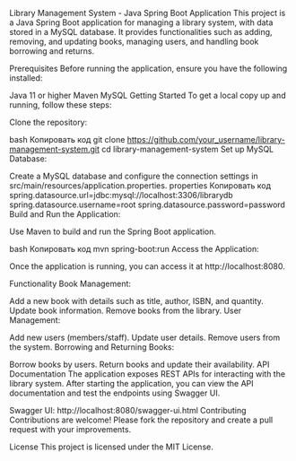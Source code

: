 Library Management System - Java Spring Boot Application
This project is a Java Spring Boot application for managing a library system, with data stored in a MySQL database. It provides functionalities such as adding, removing, and updating books, managing users, and handling book borrowing and returns.

Prerequisites
Before running the application, ensure you have the following installed:

Java 11 or higher
Maven
MySQL
Getting Started
To get a local copy up and running, follow these steps:

Clone the repository:

bash
Копировать код
git clone https://github.com/your_username/library-management-system.git
cd library-management-system
Set up MySQL Database:

Create a MySQL database and configure the connection settings in src/main/resources/application.properties.
properties
Копировать код
spring.datasource.url=jdbc:mysql://localhost:3306/librarydb
spring.datasource.username=root
spring.datasource.password=password
Build and Run the Application:

Use Maven to build and run the Spring Boot application.

bash
Копировать код
mvn spring-boot:run
Access the Application:

Once the application is running, you can access it at http://localhost:8080.

Functionality
Book Management:

Add a new book with details such as title, author, ISBN, and quantity.
Update book information.
Remove books from the library.
User Management:

Add new users (members/staff).
Update user details.
Remove users from the system.
Borrowing and Returning Books:

Borrow books by users.
Return books and update their availability.
API Documentation
The application exposes REST APIs for interacting with the library system. After starting the application, you can view the API documentation and test the endpoints using Swagger UI.

Swagger UI: http://localhost:8080/swagger-ui.html
Contributing
Contributions are welcome! Please fork the repository and create a pull request with your improvements.

License
This project is licensed under the MIT License.
